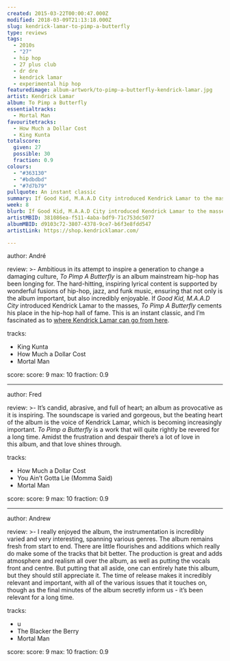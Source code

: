 ```yaml
---
created: 2015-03-22T00:00:47.000Z
modified: 2018-03-09T21:13:18.000Z
slug: kendrick-lamar-to-pimp-a-butterfly
type: reviews
tags:
  - 2010s
  - "27"
  - hip hop
  - 27 plus club
  - dr dre
  - kendrick lamar
  - experimental hip hop
featuredimage: album-artwork/to-pimp-a-butterfly-kendrick-lamar.jpg
artist: Kendrick Lamar
album: To Pimp a Butterfly
essentialtracks:
  - Mortal Man
favouritetracks:
  - How Much a Dollar Cost
  - King Kunta
totalscore:
  given: 27
  possible: 30
  fraction: 0.9
colours:
  - "#363130"
  - "#bdbdbd"
  - "#7d7b79"
pullquote: An instant classic
summary: If Good Kid, M.A.A.D City introduced Kendrick Lamar to the masses, To Pimp A Butterfly cements his place in the hip-hop hall of fame. This is an instant classic.
week: 8
blurb: If Good Kid, M.A.A.D City introduced Kendrick Lamar to the masses, To Pimp A Butterfly cements his place in the hip hop hall of fame. This is an instant classic.
artistMBID: 381086ea-f511-4aba-bdf9-71c753dc5077
albumMBID: d9103c72-3807-4378-9ce7-b6f3e8fdd547
artistLink: https://shop.kendricklamar.com/

---
```


author: André

review: >-
  Ambitious in its attempt to inspire a generation to change a damaging culture, *To Pimp A Butterfly* is an album mainstream hip-hop has been longing for. The hard-hitting, inspiring lyrical content is supported by wonderful fusions of hip-hop, jazz, and funk music, ensuring that not only is the album important, but also incredibly enjoyable. If *Good Kid, M.A.A.D City* introduced Kendrick Lamar to the masses, *To Pimp A Butterfly* cements his place in the hip-hop hall of fame. This is an instant classic, and I’m fascinated as to [where Kendrick Lamar can go from here](/reviews/kendrick-lamar-damn/).

tracks:
  - King Kunta
  - ­How Much a Dollar Cost
  - ­Mortal Man

score:
  score: 9
  max: 10
  fraction: 0.9

---
author: Fred

review: >-
  It’s candid, abrasive, and full of heart; an album as provocative as it is inspiring. The soundscape is varied and gorgeous, but the beating heart of the album is the voice of Kendrick Lamar, which is becoming increasingly important. *To Pimp a Butterfly* is a work that will quite rightly be revered for a long time. Amidst the frustration and despair there’s a lot of love in this album, and that love shines through.

tracks:
  - How Much a Dollar Cost
  - ­You Ain’t Gotta Lie (Momma Said)
  - ­Mortal Man

score:
  score: 9
  max: 10
  fraction: 0.9

---
author: Andrew

review: >-
  I really enjoyed the album, the instrumentation is incredibly varied and very interesting, spanning various genres. The album remains fresh from start to end. There are little flourishes and additions which really do make some of the tracks that bit better. The production is great and adds atmosphere and realism all over the album, as well as putting the vocals front and centre. But putting that all aside, one can entirely hate this album, but they should still appreciate it. The time of release makes it incredibly relevant and important, with all of the various issues that it touches on, though as the final minutes of the album secretly inform us - it’s been relevant for a long time.

tracks:
  - u
  - ­The Blacker the Berry
  - ­Mortal Man

score:
  score: 9
  max: 10
  fraction: 0.9
